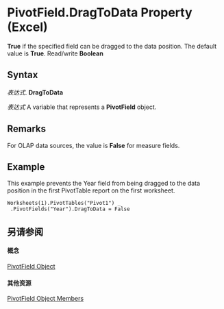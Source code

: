 
# PivotField.DragToData Property (Excel)

 **True** if the specified field can be dragged to the data position. The default value is **True**. Read/write **Boolean**


## Syntax

 _表达式_. **DragToData**

 _表达式_ A variable that represents a **PivotField** object.


## Remarks

For OLAP data sources, the value is  **False** for measure fields.


## Example

This example prevents the Year field from being dragged to the data position in the first PivotTable report on the first worksheet.


```
Worksheets(1).PivotTables("Pivot1") _ 
 .PivotFields("Year").DragToData = False
```


## 另请参阅


#### 概念


[PivotField Object](52784960-e2da-b43a-1e37-2d4dae61c6d8.md)
#### 其他资源


[PivotField Object Members](http://msdn.microsoft.com/library/4a6ea12a-072c-a386-c855-7bf5f6eadd46%28Office.15%29.aspx)